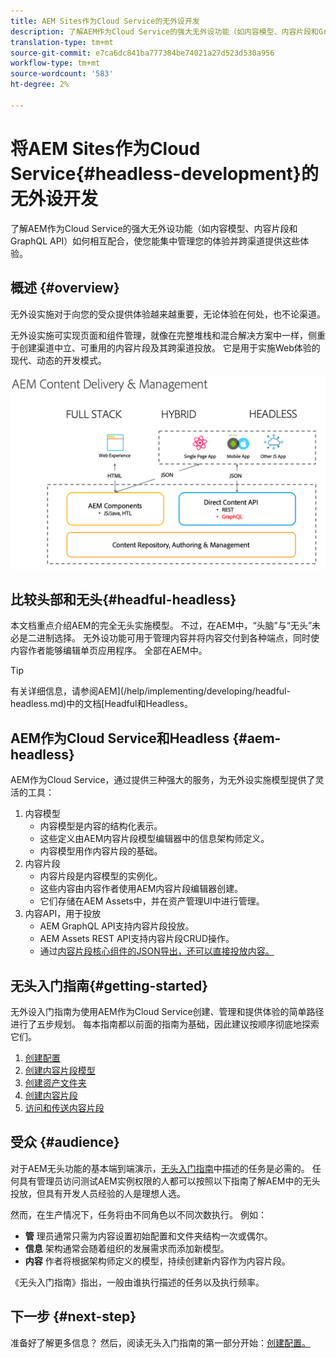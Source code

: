 ```yaml
---
title: AEM Sites作为Cloud Service的无外设开发
description: 了解AEM作为Cloud Service的强大无外设功能（如内容模型、内容片段和GraphQL API）如何相互配合，使您能集中管理您的体验并跨渠道提供这些体验。
translation-type: tm+mt
source-git-commit: e7ca6dc841ba777384be74021a27d523d530a956
workflow-type: tm+mt
source-wordcount: '583'
ht-degree: 2%

---
```



# 将AEM Sites作为Cloud Service{#headless-development}的无外设开发

了解AEM作为Cloud Service的强大无外设功能（如内容模型、内容片段和GraphQL API）如何相互配合，使您能集中管理您的体验并跨渠道提供这些体验。

## 概述 {#overview}

无外设实施对于向您的受众提供体验越来越重要，无论体验在何处，也不论渠道。

无外设实施可实现页面和组件管理，就像在完整堆栈和混合解决方案中一样，侧重于创建渠道中立、可重用的内容片段及其跨渠道投放。 它是用于实施Web体验的现代、动态的开发模式。

![AEM实施模型](assets/aem-implementation-models.png)

## 比较头部和无头{#headful-headless}

本文档重点介绍AEM的完全无头实施模型。 不过，在AEM中，“头脑”与“无头”未必是二进制选择。 无外设功能可用于管理内容并将内容交付到各种端点，同时使内容作者能够编辑单页应用程序。 全部在AEM中。

>[!TIP]
>
>有关详细信息，请参阅AEM](/help/implementing/developing/headful-headless.md)中的文档[Headful和Headless。

## AEM作为Cloud Service和Headless {#aem-headless}

AEM作为Cloud Service，通过提供三种强大的服务，为无外设实施模型提供了灵活的工具：

1. 内容模型
   * 内容模型是内容的结构化表示。
   * 这些定义由AEM内容片段模型编辑器中的信息架构师定义。
   * 内容模型用作内容片段的基础。
1. 内容片段
   * 内容片段是内容模型的实例化。
   * 这些内容由内容作者使用AEM内容片段编辑器创建。
   * 它们存储在AEM Assets中，并在资产管理UI中进行管理。
1. 内容API，用于投放
   * AEM GraphQL API支持内容片段投放。
   * AEM Assets REST API支持内容片段CRUD操作。
   * 通过[内容片段核心组件的JSON导出，还可以直接投放内容。](https://docs.adobe.com/content/help/zh-Hans/experience-manager-core-components/using/components/content-fragment-component.html)

## 无头入门指南{#getting-started}

无外设入门指南为使用AEM作为Cloud Service创建、管理和提供体验的简单路径进行了五步规划。 每本指南都以前面的指南为基础，因此建议按顺序彻底地探索它们。

1. [创建配置](getting-started/create-configuration.md)
1. [创建内容片段模型](getting-started/create-content-model.md)
1. [创建资产文件夹](getting-started/create-assets-folder.md)
1. [创建内容片段](getting-started/create-content-fragment.md)
1. [访问和传送内容片段](getting-started/create-api-request.md)

## 受众 {#audience}

对于AEM无头功能的基本端到端演示，[无头入门指南](#getting-started)中描述的任务是必需的。 任何具有管理员访问测试AEM实例权限的人都可以按照以下指南了解AEM中的无头投放，但具有开发人员经验的人是理想人选。

然而，在生产情况下，任务将由不同角色以不同次数执行。 例如：

* **管** 理员通常只需为内容设置初始配置和文件夹结构一次或偶尔。
* **信息** 架构通常会随着组织的发展需求而添加新模型。
* **内容** 作者将根据架构师定义的模型，持续创建新内容作为内容片段。

《无头入门指南》指出，一般由谁执行描述的任务以及执行频率。

## 下一步 {#next-step}

准备好了解更多信息？ 然后，阅读无头入门指南的第一部分开始：[创建配置。](getting-started/create-configuration.md)
